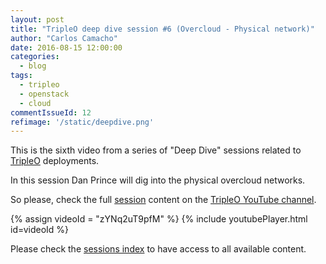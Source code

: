 ```yaml
---
layout: post
title: "TripleO deep dive session #6 (Overcloud - Physical network)"
author: "Carlos Camacho"
date: 2016-08-15 12:00:00
categories:
  - blog
tags:
  - tripleo
  - openstack
  - cloud
commentIssueId: 12
refimage: '/static/deepdive.png'
---
```


This is the sixth video from a series of "Deep Dive" sessions
related to [TripleO](http://www.tripleo.org/) deployments.

In this session Dan Prince will dig into the physical overcloud networks.

So please, check the full [session](https://www.youtube.com/watch?v=zYNq2uT9pfM)
content on the [TripleO YouTube channel](https://www.youtube.com/channel/UCNGDxZGwUELpgaBoLvABsTA/).

{% assign videoId = "zYNq2uT9pfM" %}
{% include youtubePlayer.html id=videoId %}

Please check the [sessions index](http://www.pubstack.com/blog/2017/06/15/tripleo-deep-dive-session-index.html) to have access to all available content.
